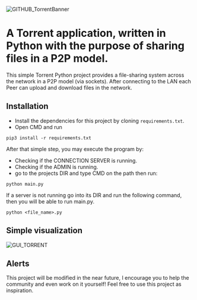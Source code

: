 ![GITHUB_TorrentBanner](https://github.com/dayeya/File-sharing-Torrent/assets/129618322/3c60b90f-9dcd-45d7-8faa-6a06313e3149)

# A Torrent application, written in Python with the purpose of sharing files in a P2P model.

This simple Torrent Python project provides a file-sharing system across the network in a P2P model (via sockets).
After connecting to the LAN each Peer can upload and download files in the network.

## Installation
- Install the dependencies for this project by cloning `requirements.txt`.
- Open CMD and run 
```shell
pip3 install -r requirements.txt
```

After that simple step, you may execute the program by:
- Checking if the CONNECTION SERVER is running.
- Checking if the ADMIN is running.
- go to the projects DIR and type CMD on the path then run:
```shell
python main.py
```
If a server is not running go into its DIR and run the following command, then you will be able to run main.py.
```shell
python <file_name>.py
```

## Simple visualization
![GUI_TORRENT](https://github.com/dayeya/Simple_Torrent_Copy/assets/129618322/fc051c86-cb8e-4274-8f93-0160f1f8d53d)

## Alerts

This project will be modified in the near future, I encourage you to help the community and even work on it yourself!
Feel free to use this project as inspiration.


